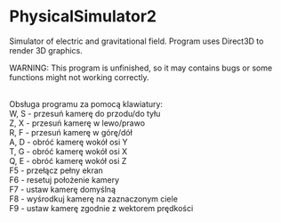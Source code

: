 # PhysicalSimulator2
Simulator of electric and gravitational field. Program uses Direct3D to render 3D graphics.

WARNING: This program is unfinished, so it may contains bugs or some functions might not working correctly.<br /><br />

Obsługa programu za pomocą klawiatury:<br />
W, S - przesuń kamerę do przodu/do tyłu<br />
Z, X - przesuń kamerę w lewo/prawo<br />
R, F - przesuń kamerę w górę/dół<br />
A, D - obróć kamerę wokół osi Y<br />
T, G - obróć kamerę wokół osi X<br />
Q, E - obróć kamerę wokół osi Z<br />
F5 - przełącz pełny ekran<br />
F6 - resetuj położenie kamery<br />
F7 - ustaw kamerę domyślną<br />
F8 - wyśrodkuj kamerę na zaznaczonym ciele<br />
F9 - ustaw kamerę zgodnie z wektorem prędkości

